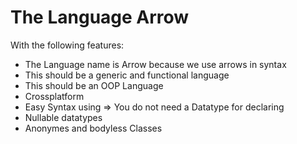 # The Language Arrow

With the following features:

* The Language name is Arrow because we use arrows in syntax
* This should be a generic and functional language
* This should be an OOP Language
* Crossplatform
* Easy Syntax using => You do not need a Datatype for declaring
* Nullable datatypes 
* Anonymes and bodyless Classes

